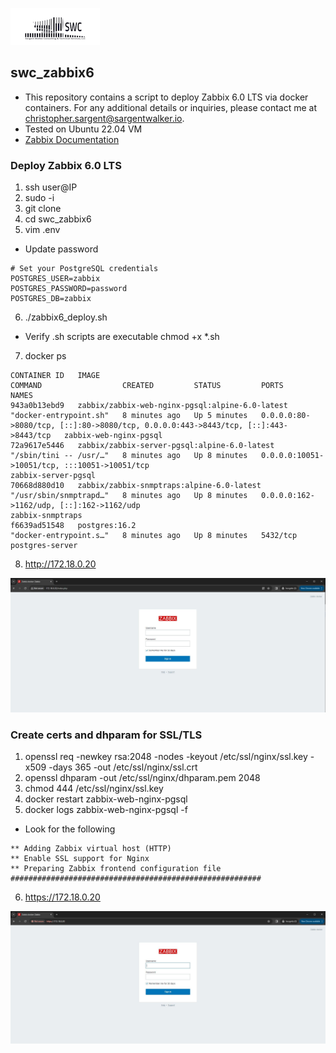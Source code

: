 ![alt text](swclogo.jpg)
## swc_zabbix6

* This repository contains a script to deploy Zabbix 6.0 LTS via docker containers. For any additional details or inquiries, please contact me at christopher.sargent@sargentwalker.io.
* Tested on Ubuntu 22.04 VM
* [Zabbix Documentation](https://www.zabbix.com/documentation/6.0/en/manual/installation/containers)

### Deploy Zabbix 6.0 LTS
1. ssh user@IP
2. sudo -i 
3. git clone 
4. cd swc_zabbix6
5. vim .env
* Update password
```
# Set your PostgreSQL credentials
POSTGRES_USER=zabbix
POSTGRES_PASSWORD=password
POSTGRES_DB=zabbix
```
6. ./zabbix6_deploy.sh
* Verify .sh scripts are executable chmod +x *.sh
7. docker ps 
```
CONTAINER ID   IMAGE                                             COMMAND                  CREATED         STATUS         PORTS                                                                                NAMES
943a0b13ebd9   zabbix/zabbix-web-nginx-pgsql:alpine-6.0-latest   "docker-entrypoint.sh"   8 minutes ago   Up 5 minutes   0.0.0.0:80->8080/tcp, [::]:80->8080/tcp, 0.0.0.0:443->8443/tcp, [::]:443->8443/tcp   zabbix-web-nginx-pgsql
72a9617e5446   zabbix/zabbix-server-pgsql:alpine-6.0-latest      "/sbin/tini -- /usr/…"   8 minutes ago   Up 8 minutes   0.0.0.0:10051->10051/tcp, :::10051->10051/tcp                                        zabbix-server-pgsql
70668d880d10   zabbix/zabbix-snmptraps:alpine-6.0-latest         "/usr/sbin/snmptrapd…"   8 minutes ago   Up 8 minutes   0.0.0.0:162->1162/udp, [::]:162->1162/udp                                            zabbix-snmptraps
f6639ad51548   postgres:16.2                                     "docker-entrypoint.s…"   8 minutes ago   Up 8 minutes   5432/tcp                                                                             postgres-server

```
8. http://172.18.0.20

![Screenshot](resources/zabbixhttp.JPG)

### Create certs and dhparam for SSL/TLS
1. openssl req -newkey rsa:2048 -nodes -keyout /etc/ssl/nginx/ssl.key -x509 -days 365 -out /etc/ssl/nginx/ssl.crt
2. openssl dhparam -out /etc/ssl/nginx/dhparam.pem 2048
3. chmod 444 /etc/ssl/nginx/ssl.key
4. docker restart zabbix-web-nginx-pgsql
5. docker logs zabbix-web-nginx-pgsql -f
* Look for the following
```
** Adding Zabbix virtual host (HTTP)
** Enable SSL support for Nginx
** Preparing Zabbix frontend configuration file
########################################################
```
6. https://172.18.0.20

![Screenshot](resources/zabbixhttps.JPG)

